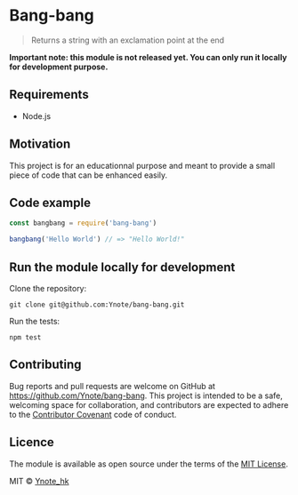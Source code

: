 # Bang-bang

> Returns a string with an exclamation point at the end

__Important note: this module is not released yet. You can only run it
locally for development purpose.__

## Requirements

- Node.js

## Motivation

This project is for an educationnal purpose and meant to provide a small piece of code that can be enhanced easily.

## Code example

```js
const bangbang = require('bang-bang')

bangbang('Hello World') // => "Hello World!"
```

## Run the module locally for development

Clone the repository:
```
git clone git@github.com:Ynote/bang-bang.git
```

Run the tests:
```
npm test
```

## Contributing

Bug reports and pull requests are welcome on GitHub at
https://github.com/Ynote/bang-bang. This project is intended to be a
safe, welcoming space for collaboration, and contributors are expected to adhere
to the [Contributor Covenant](http://contributor-covenant.org) code of conduct.

## Licence

The module is available as open source under the terms of the [MIT
License](LICENSE.md).

MIT © [Ynote_hk](http://ynote.hk)
